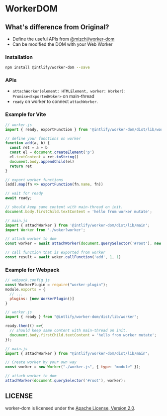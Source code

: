 # WorkerDOM

## What's difference from Original?

- Define the useful APIs from [@mizchi/worker-dom](https://github.com/mizchi/worker-dom)
- Can be modified the DOM with your Web Worker

### Installation

```sh
npm install @intlify/worker-dom --save
```

### APIs
- `attachWorker(element: HTMLElement, worker: Worker): Promise<ExportedWoker>` on main-thread
- `ready` on worker to connect `attachWorker`.

### Example for Vite

```js
// worker.js
import { ready, exportFunction } from '@intlify/worker-dom/dist/lib/worker';

// define your functions on worker
function add(a, b) {
  const ret = a + b
  const el = document.createElement('p')
  el.textContent = ret.toString()
  document.body.appendChild(el)
  return ret
}

// export worker functions
[add].map(fn => exportFunction(fn.name, fn))

// wait for ready
await ready;

// should keep same content with main-thread on init.
document.body.firstChild.textContent = 'hello from worker mutate';
```

```js
// main.js
import { attachWorker } from '@intlify/worker-dom/dist/lib/main';
import Worker from './woker?worker';

// attach worker to dom
const worker = await attachWorker(document.querySelector('#root'), new Worker());

// call function that is exported from worker
const result = await woker.callFunction('add', 1, 1)
```


### Example for Webpack

```js
// webpack.config.js
const WorkerPlugin = require("worker-plugin");
module.exports = {
  // ...
  plugins: [new WorkerPlugin()]
}
```

```js
// worker.js
import { ready } from "@intlify/worker-dom/dist/lib/worker";

ready.then(() =>{ 
  // should keep same content with main-thread on init.
  document.body.firstChild.textContent = 'hello from worker mutate';
});
```

```js
// main.js
import { attachWorker } from "@intlify/worker-dom/dist/lib/main";

// Create worker by your own way
const worker = new Worker("./worker.js", { type: "module" });

// attach worker to dom
attachWorker(document.querySelector('#root'), worker);
```

## LICENSE

worker-dom is licensed under the [Apache License, Version 2.0](LICENSE).
